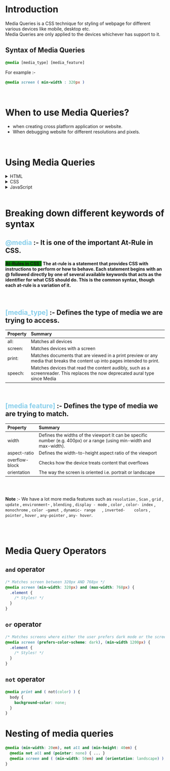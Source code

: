 # Introduction
Media Queries is a CSS technique for styling of webpage for different various devices like mobile, desktop etc.
<br>
Media Queries are only applied to the devices whichever has support to it.

## Syntax of Media Queries
```css
@media [media_type] [media_feature]
```
For example :- 
```css
@media screen ( min-width : 320px )
```
<br>

# When to use Media Queries?
- when creating cross platform application or website.
- When debugging website for different resolutions and pixels.

<br>

# Using Media Queries
<details>
<summary>HTML</summary>
<br>

```html
<!-- Serving Different css for different widths -->

<!-- Common css for all types of screens and devices -->
<link rel="stylesheet" href="common_css.css" media="all" />

<!-- Served to screens that are at least 20em wide -->
<link rel="stylesheet" href="small.css" media="(min-width: 20em)" />

<!-- Served to screens that are at least 64em wide -->
<link rel="stylesheet" href="medium.css" media="(min-width: 64em)" />

<!-- Served to screens that are at least 90em wide -->
<link rel="stylesheet" href="large.css" media="(min-width: 90em)" />

<!-- Served to screens that are at least 120em wide -->
<link rel="stylesheet" href="extra-large.css" media="(min-width: 120em)"/>

```

```html
<!-- Defining media query in html tags -->

<picture media="all and (min-width: 500px)">
  <!-- when width is atleast 800px then use this image -->
  <source srcset="girlscript_800px.png" media="(min-width: 800px)">
 <!-- when width is atleast 600px then use this image -->
  <source srcset="girlscript_600.png" media="(min-width: 600px)">

  <!-- when nothing specified then use this image -->
  <img src="girlscript_common.png" alt="An winter opensource event.">
</picture>
```
  
</details>

<details>
<summary>CSS</summary>

```css
/* #bada55 background when min width of device is 320px and max width of device is 480px */

@media only screen and (min-device-width: 320px) and (max-device-width: 480px) {
    .girlscript {
        background: #bada55;
    }
}
```

```css
/* Base styles for all screens */
@import url("style.css") screen;

/* Styles for screens in a portrait (narrow) orientation */
@import url('girlscript_landscape_style.css') screen and (orientation: portrait);

/* Print styles */
@import url("girlscript_print_style.css") print;
```

**Note** :- Avoid using ```@import``` by virtue of how it works, is slow. It’s really, really bad for Start Render performance. This is because we’re actively creating more roundtrips on the Critical Path

<img src="problem_with_using_import.png"/>

</details>

<details>
<summary>JavaScript</summary>

```js
// Create a condition that targets viewports at least 768px wide
const mediaQuery = window.matchMedia('(min-width: 768px)')

function handleTabletChange(e) {
  // Check if the media query is true
  if (e.matches) {
    // Then log the following message to the console
    console.log('Media Query Matched!')
  }
}

// Register event listener
mediaQuery.addListener(handleTabletChange)

// Initial check
handleTabletChange(mediaQuery)
```

**Note** :- Old way of using media queries was using a ```resize``` event listener

</details>
<br>

# Breaking down different keywords of syntax
<h2>
<b style="color:skyblue">@media</b> :- It is one of the important At-Rule in CSS.
</h2>
<h4><b style="background:green">At-Rules in CSS :</b> The at-rule is a statement that provides CSS with instructions to perform or how to behave. Each statement begins with an @ followed directly by one of several available keywords that acts as the identifier for what CSS should do. This is the common syntax, though each at-rule is a variation of it.</h4>

<br>

<h2>
<b style="color:skyblue">[media_type]</b> :- Defines the type of media we are trying to access.
</h2>

| Property  | Summary |
| :--- | :--- |
| all:  | Matches all devices  |
| screen: | Matches devices with a screen  |
| print: | Matches documents that are viewed in a print preview or any media that breaks the content up into pages intended to print.  |
| speech: | Matches devices that read the content audibly, such as a screenreader. This replaces the now deprecated aural type since Media  |

<br>

<h2>
<b style="color:skyblue">[media feature]</b> :- Defines the type of media we are trying to match.
<br>
</h2>

| Property  | Summary |
| :--- | :--- |
| width  | Defines the widths of the viewport It can be specific number (e.g. 400px) or a range (using min-width and max-width).  |
| aspect-ratio | Defines the width-to-height aspect ratio of the viewport  |
| overflow-block | Checks how the device treats content that overflows  |
| orientation | The way the screen is oriented i.e. portrait or landscape  |

<br>
<br>

**Note** :- We have a lot more media features such as ```resolution```	,
```Scan```	,
```grid```	,
```update```	,
```environment```-	,
```blending```	,
```display - mode```	,
```color```	,
```color- index```	,
```monochrome```	,
```color -gamut	```,
```dynamic-	range	```,
```inverted-	colors```	,
```pointer```	,
```hover```	,
```any-pointer```	,
```any-	hover```.

<br>
<br>

# Media Query Operators
## **```and```** operator
```css
/* Matches screen between 320px AND 768px */
@media screen (min-width: 320px) and (max-width: 768px) {
  .element {
    /* Styles! */
  }
}
```

## **```or```** operator
```css
/* Matches screens where either the user prefers dark mode or the screen is at least 1200px wide */
@media screen (prefers-color-scheme: dark), (min-width 1200px) {
  .element {
    /* Styles! */
  }
}
```

## **```not```** operator
```css
@media print and ( not(color) ) {
  body {
    background-color: none;
  }
}
```

# Nesting of media queries
```css
@media (min-width: 20em), not all and (min-height: 40em) {  
  @media not all and (pointer: none) { ... }
  @media screen and ( (min-width: 50em) and (orientation: landscape) ), print and ( not (color) ) { ... }
}
```
